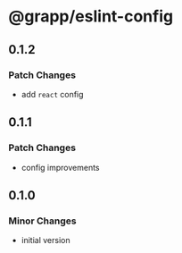 # @grapp/eslint-config

## 0.1.2

### Patch Changes

- add `react` config

## 0.1.1

### Patch Changes

- config improvements

## 0.1.0

### Minor Changes

- initial version
